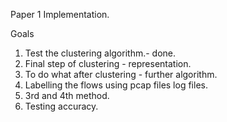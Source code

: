 Paper 1 Implementation.

<Brief description add later>

Goals
1. Test the clustering algorithm.- done. 
2. Final step of clustering - representation.
3. To do what after clustering - further algorithm.
4. Labelling the flows using pcap files log files.
5. 3rd and 4th method.
6. Testing accuracy.
